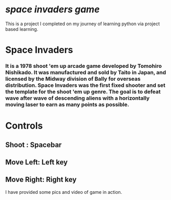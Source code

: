



<h1><i>space invaders game</i></h1>

This is a project I completed on my journey of learning python via project based learning.

<h1>Space Invaders</h1><h3>It is a 1978 shoot 'em up arcade game developed by Tomohiro Nishikado. 
It was manufactured and sold by Taito in Japan, and licensed by the Midway division of Bally for overseas distribution. 
Space Invaders was the first fixed shooter and set the template for the shoot 'em up genre. 
The goal is to defeat wave after wave of descending aliens with a horizontally moving laser to earn as many points as possible.</h3>

<h1>Controls</h1>
<h2> Shoot : Spacebar</h2>
<h2> Move Left: Left key</h2>
<h2> Move Right: Right key</h2>

I have provided some pics and video of game in action.

